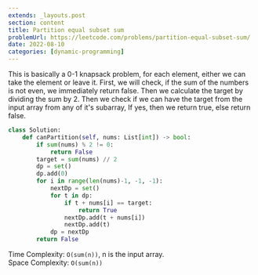 ```yaml
---
extends: _layouts.post
section: content
title: Partition equal subset sum
problemUrl: https://leetcode.com/problems/partition-equal-subset-sum/
date: 2022-08-10
categories: [dynamic-programming]
---
```


This is basically a 0-1 knapsack problem, for each element, either we can take the element or leave it. First, we will check, if the sum of the numbers is not even, we immediately return false. Then we calculate the target by dividing the sum by 2. Then we check if we can have the target from the input array from any of it's subarray, If yes, then we return true, else return false.

```python
class Solution:
    def canPartition(self, nums: List[int]) -> bool:
        if sum(nums) % 2 != 0:
            return False
        target = sum(nums) // 2
        dp = set()
        dp.add(0)
        for i in range(len(nums)-1, -1, -1):
            nextDp = set()
            for t in dp:
                if t + nums[i] == target:
                    return True
                nextDp.add(t + nums[i])
                nextDp.add(t)
            dp = nextDp
        return False
```

Time Complexity: `O(sum(n))`, n is the input array. <br/>
Space Complexity: `O(sum(n))`